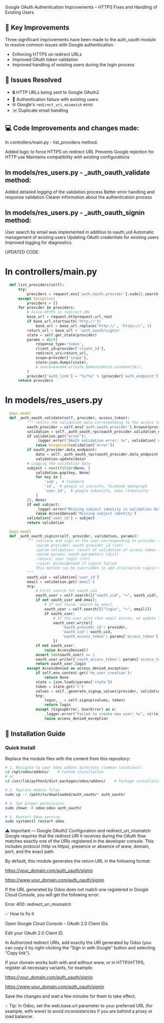Google OAuth Authentication Improvements – HTTPS Fixes and Handling of Existing Users

## 🚀 Key Improvements
Three significant improvements have been made to the auth_oauth module to resolve common issues with Google authentication:

* Enforcing HTTPS on redirect URLs
* Improved OAuth token validation
* Improved handling of existing users during the login process

## 🔧 Issues Resolved

* 🔒 HTTP URLs being sent to Google OAuth2
* 👤 Authentication failure with existing users
* 🌐 Google's `redirect_uri_mismatch` error
* ✉️ Duplicate email handling
  
## 💻 Code Improvements and changes made:

In controllers/main.py - list_providers method:

Added logic to force HTTPS on redirect URL
Prevents Google rejection for HTTP use
Maintains compatibility with existing configurations

## In models/res_users.py - _auth_oauth_validate method:

Added detailed logging of the validation process
Better error handling and response validation
Clearer information about the authentication process

## In models/res_users.py - _auth_oauth_signin method:

User search by email was implemented in addition to oauth_uid
Automatic management of existing users
Updating OAuth credentials for existing users
Improved logging for diagnostics

UPDATED CODE:

# In controllers/main.py

```python
  def list_providers(self):
      try:
          providers = request.env['auth.oauth.provider'].sudo().search_read([('enabled', '=', True)])
      except Exception:
          providers = []
      for provider in providers:
          # Force HTTPS in redirect URL
          base_url = request.httprequest.url_root
          if base_url.startswith('http://'):
              base_url = base_url.replace('http://', 'https://', 1)
          return_url = base_url + 'auth_oauth/signin'
          state = self.get_state(provider)
          params = dict(
              response_type='token',
              client_id=provider['client_id'],
              redirect_uri=return_url,
              scope=provider['scope'],
              state=json.dumps(state),
              # nonce=base64.urlsafe_b64encode(os.urandom(16)),
          )
          provider['auth_link'] = "%s?%s" % (provider['auth_endpoint'], werkzeug.urls.url_encode(params))
      return providers
```

# In models/res_users.py

```python
  @api.model
  def _auth_oauth_validate(self, provider, access_token):
          """ return the validation data corresponding to the access token """
          oauth_provider = self.env['auth.oauth.provider'].browse(provider)
          validation = self._auth_oauth_rpc(oauth_provider.validation_endpoint, access_token)
          if validation.get("error"):
              _logger.error("OAuth validation error: %s", validation['error'])
              raise Exception(validation['error'])
          if oauth_provider.data_endpoint:
              data = self._auth_oauth_rpc(oauth_provider.data_endpoint, access_token)
              validation.update(data)
          # Logging the validation data
          subject = next(filter(None, [
              validation.pop(key, None)
              for key in [
                  'sub',  # standard
                  'id',  # google v1 userinfo, facebook opengraph
                  'user_id',  # google tokeninfo, odoo (tokeninfo)
              ]
          ]), None) 
          if not subject:
              _logger.error("Missing subject identity in validation data")
              raise AccessDenied('Missing subject identity')
          validation['user_id'] = subject
          return validation

  @api.model
  def _auth_oauth_signin(self, provider, validation, params):
          """ retrieve and sign in the user corresponding to provider and validated access token
              :param provider: oauth provider id (int)
              :param validation: result of validation of access token (dict)
              :param params: oauth parameters (dict)
              :return: user login (str)
              :raise: AccessDenied if signin failed
              This method can be overridden to add alternative signin methods.
          """
          oauth_uid = validation['user_id']
          email = validation.get('email')
          try:
              # First search for oauth_uid
              oauth_user = self.search([("oauth_uid", "=", oauth_uid), ('oauth_provider_id', '=', provider)])
              if not oauth_user and email:
                  # If not found, search by email.
                  oauth_user = self.search([("login", "=", email)])
                  if oauth_user:
                      # If the user with that email exists, we update their OAuth data
                      oauth_user.write({
                          'oauth_provider_id': provider,
                          'oauth_uid': oauth_uid,
                          'oauth_access_token': params['access_token']
                      })
              if not oauth_user:
                  raise AccessDenied()
              assert len(oauth_user) == 1
              oauth_user.write({'oauth_access_token': params['access_token']})
              return oauth_user.login
          except AccessDenied as access_denied_exception:
              if self.env.context.get('no_user_creation'):
                  return None
              state = json.loads(params['state'])
              token = state.get('t')
              values = self._generate_signup_values(provider, validation, params)
              try:
                  login, _ = self.signup(values, token)
                  return login
              except (SignupError, UserError) as e:
                  _logger.error("Failed to create new user: %s", str(e))
                  raise access_denied_exception

```
## 🔧 Installation Guide

### Quick Install
Replace the module files with the content from this repository:

```bash
# 1. Navigate to your Odoo addons directory (common locations):
cd /opt/odoo/addons/    # Custom installation
# or
cd /usr/lib/python3/dist-packages/odoo/addons/    # Package installation

# 2. Replace module files
sudo cp -r /path/to/downloaded/auth_oauth/* auth_oauth/

# 3. Set proper permissions
sudo chown -R odoo:odoo auth_oauth/

# 4. Restart Odoo service
sudo systemctl restart odoo
```

⚠️ Important — Google OAuth2 Configuration and redirect_uri_mismatch
Google requires that the redirect URI it receives during the OAuth flow matches exactly one of the URIs registered in the developer console.
This includes protocol (http vs https), presence or absence of www, domain, port, and the exact path.

By default, this module generates the return URL in the following format:

https://your_domain.com/auth_oauth/signin

https://www.your_domain.com/auth_oauth/signin

If the URL generated by Odoo does not match one registered in Google Cloud Console, you will get the following error:

Error 400: redirect_uri_mismatch

✅ How to fix it

Open Google Cloud Console – OAuth 2.0 Client IDs.

Edit your OAuth 2.0 Client ID.

In Authorized redirect URIs, add exactly the URI generated by Odoo (you can copy it by right-clicking the “Sign in with Google” button and selecting “Copy link”).

If your domain works both with and without www, or in HTTP/HTTPS, register all necessary variants, for example:

https://your_domain.com/auth_oauth/signin

https://www.your_domain.com/auth_oauth/signin

Save the changes and wait a few minutes for them to take effect.

💡 Tip: In Odoo, set the web.base.url parameter to your preferred URL (for example, with www) to avoid inconsistencies if you are behind a proxy or load balancer.
